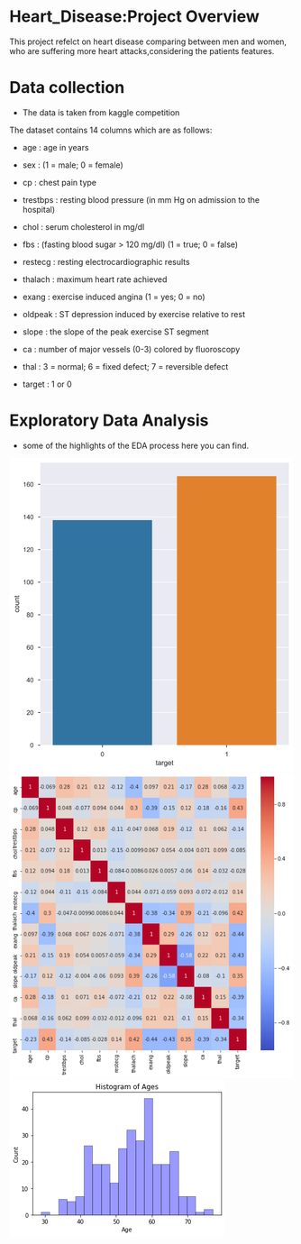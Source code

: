 # Heart_Disease:Project Overview
This project refelct on heart disease comparing between men and women, who are suffering more heart attacks,considering the patients features.

# Data collection
* The data is taken from kaggle competition

The dataset contains 14 columns which are as follows:

* age : age in years

* sex : (1 = male; 0 = female)

* cp : chest pain type
* trestbps : resting blood pressure (in mm Hg on admission to the hospital)
* chol : serum cholesterol in mg/dl
* fbs : (fasting blood sugar > 120 mg/dl) (1 = true; 0 = false)
* restecg : resting electrocardiographic results
* thalach : maximum heart rate achieved
* exang : exercise induced angina (1 = yes; 0 = no)
* oldpeak : ST depression induced by exercise relative to rest
* slope : the slope of the peak exercise ST segment
* ca : number of major vessels (0-3) colored by fluoroscopy
* thal : 3 = normal; 6 = fixed defect; 7 = reversible defect
* target : 1 or 0

# Exploratory Data Analysis
* some of the highlights of the EDA process here you can find.

![](https://github.com/Jyothif/Heart-Disease-/blob/master/Images%20folder/download.svg)![](https://github.com/Jyothif/Heart-Disease-/blob/master/Images%20folder/download%20(1).png)![](https://github.com/Jyothif/Heart-Disease-/blob/master/Images%20folder/download.png)



